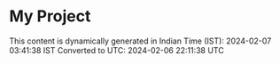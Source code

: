 # My Project

This content is dynamically generated in Indian Time (IST): 2024-02-07 03:41:38 IST
Converted to UTC: 2024-02-06 22:11:38 UTC
